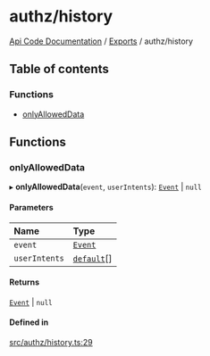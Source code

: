 # authz/history
 
[Api Code Documentation](../README.md) / [Exports](../modules.md) / authz/history

## Table of contents

### Functions

- [onlyAllowedData](authz_history.md#onlyalloweddata)

## Functions

### onlyAllowedData

▸ **onlyAllowedData**(`event`, `userIntents`): [`Event`](../interfaces/service_event.Event.md) \| ``null``

#### Parameters

| Name | Type |
| :------ | :------ |
| `event` | [`Event`](../interfaces/service_event.Event.md) |
| `userIntents` | [`default`](authz_intents.md#default)[] |

#### Returns

[`Event`](../interfaces/service_event.Event.md) \| ``null``

#### Defined in

[src/authz/history.ts:29](https://github.com/openkfw/TruBudget/blob/422cbec/api/src/authz/history.ts#L29)
